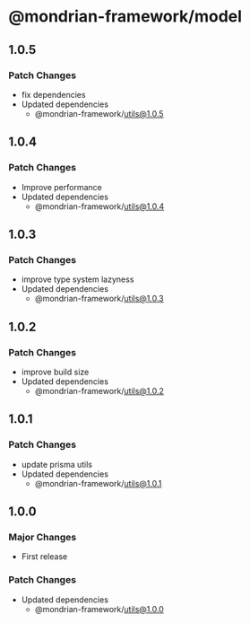 # @mondrian-framework/model

## 1.0.5

### Patch Changes

- fix dependencies
- Updated dependencies
  - @mondrian-framework/utils@1.0.5

## 1.0.4

### Patch Changes

- Improve performance
- Updated dependencies
  - @mondrian-framework/utils@1.0.4

## 1.0.3

### Patch Changes

- improve type system lazyness
- Updated dependencies
  - @mondrian-framework/utils@1.0.3

## 1.0.2

### Patch Changes

- improve build size
- Updated dependencies
  - @mondrian-framework/utils@1.0.2

## 1.0.1

### Patch Changes

- update prisma utils
- Updated dependencies
  - @mondrian-framework/utils@1.0.1

## 1.0.0

### Major Changes

- First release

### Patch Changes

- Updated dependencies
  - @mondrian-framework/utils@1.0.0
